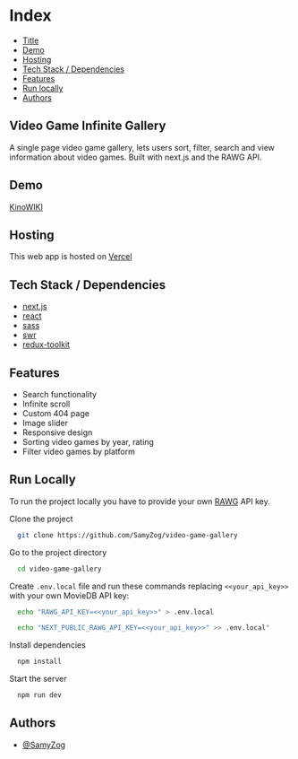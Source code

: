 # Index

-   [Title](#title)
-   [Demo](#demo)
-   [Hosting](#host)
-   [Tech Stack / Dependencies](#deps)
-   [Features](#features)
-   [Run locally](#run)
-   [Authors](#authors)

<h2 id="title">Video Game Infinite Gallery</h2>

A single page video game gallery, lets users sort, filter, search and view information about video games. Built with
next.js and the RAWG API.

<h2 id="demo">Demo</h2>

[KinoWIKI](https://video-game-gallery.vercel.app/)

<h2 id="host">Hosting</h2>

This web app is hosted on [Vercel](https://vercel.com/)

<h2 id="deps">Tech Stack / Dependencies</h2>

-   [next.js](https://nextjs.org/)
-   [react](https://reactjs.org/)
-   [sass](https://sass-lang.com/)
-   [swr](https://swr.vercel.app/)
-   [redux-toolkit](https://redux-toolkit.js.org/)

<h2 id="features">Features</h2>

-   Search functionality
-   Infinite scroll
-   Custom 404 page
-   Image slider
-   Responsive design
-   Sorting video games by year, rating
-   Filter video games by platform

<h2 id="run">Run Locally</h2>

To run the project locally you have to provide your own [RAWG](https://rawg.io/apidocs) API key.

Clone the project

```bash
  git clone https://github.com/SamyZog/video-game-gallery
```

Go to the project directory

```bash
  cd video-game-gallery
```

Create <code>.env.local</code> file and run these commands replacing <code><<your_api_key>></code> with your own MovieDB
API key:

```bash
  echo "RAWG_API_KEY=<<your_api_key>>" > .env.local
```

```bash
  echo "NEXT_PUBLIC_RAWG_API_KEY=<<your_api_key>>" >> .env.local"
```

Install dependencies

```bash
  npm install
```

Start the server

```bash
  npm run dev
```

<h2 id="authors">Authors</h2>

-   [@SamyZog](https://www.github.com/SamyZog)
